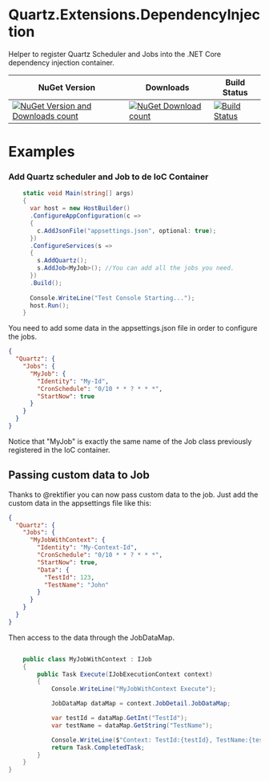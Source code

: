 # Quartz.Extensions.DependencyInjection
Helper to register Quartz Scheduler and Jobs into the .NET Core dependency injection container.

| NuGet Version  | Downloads | Build Status |
| ------------- | ------------- |-----------|
| [![NuGet Version and Downloads count](https://img.shields.io/nuget/vpre/Quartz.Extensions.DependencyInjection.svg)](http://www.nuget.org/packages/Quartz.Extensions.DependencyInjection/)|[![NuGet Download count](https://img.shields.io/nuget/dt/Quartz.Extensions.DependencyInjection.svg)](http://www.nuget.org/packages/Quartz.Extensions.DependencyInjection/)|[![Build Status](https://travis-ci.com/fglaeser/Quartz.Extensions.DependencyInjection.svg?branch=develop)](https://travis-ci.com/fglaeser/Quartz.Extensions.DependencyInjection)|

# Examples
### Add Quartz scheduler and Job to de IoC Container

```csharp
    static void Main(string[] args)
    {
      var host = new HostBuilder()
      .ConfigureAppConfiguration(c =>
      {
        c.AddJsonFile("appsettings.json", optional: true);
      })
      .ConfigureServices(s =>
      {
        s.AddQuartz();
        s.AddJob<MyJob>(); //You can add all the jobs you need.
      })
      .Build();
      
      Console.WriteLine("Test Console Starting...");
      host.Run();
    }
```
You need to add some data in the appsettings.json file in order to configure the jobs.
```json
{
  "Quartz": {
    "Jobs": {
      "MyJob": {
        "Identity": "My-Id",
        "CronSchedule": "0/10 * * ? * * *",
        "StartNow": true
      }
    }
  }
}
```
Notice that "MyJob" is exactly the same name of the Job class previously registered in the IoC container.

## Passing custom data to Job
Thanks to @rektifier you can now pass custom data to the job. Just add the custom data in the appsettings file like this:
 
```json
{
  "Quartz": {
    "Jobs": {
      "MyJobWithContext": {
        "Identity": "My-Context-Id",
        "CronSchedule": "0/10 * * ? * * *",
        "StartNow": true,
        "Data": {
          "TestId": 123,
          "TestName": "John"
        }
      }
    }
  }
}

```

Then access to the data through the JobDataMap.

```c#

    public class MyJobWithContext : IJob
    {
        public Task Execute(IJobExecutionContext context)
        {
            Console.WriteLine("MyJobWithContext Execute");

            JobDataMap dataMap = context.JobDetail.JobDataMap;

            var testId = dataMap.GetInt("TestId");
            var testName = dataMap.GetString("TestName");

            Console.WriteLine($"Context: TestId:{testId}, TestName:{testName}");
            return Task.CompletedTask;
        }
    }
}

```
